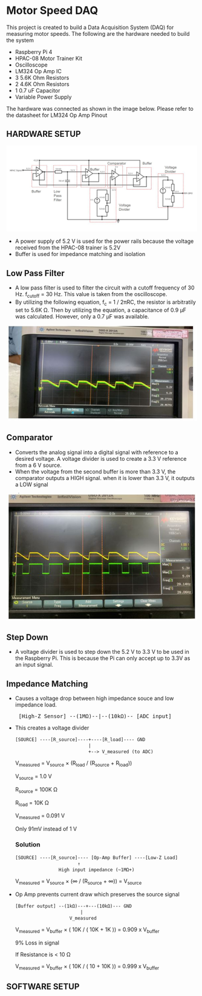 # Motor Speed DAQ

This project is created to build a Data Acquisition System (DAQ) for measuring motor speeds. The following are the hardware needed to build the system

- Raspberry Pi 4
- HPAC-08 Motor Trainer Kit
- Oscilloscope
- LM324 Op Amp IC
- 3 5.6K Ohm Resistors
- 2 4.6K Ohm Resistors
- 1 0.7 uF Capacitor
- Variable Power Supply

The hardware was connected as shown in the image below. Please refer to the datasheet  for LM324 Op Amp Pinout

## HARDWARE SETUP

![Alt text](Images/Motor%20Speed%20DAQ%20Annotated.JPG)

- A power supply of 5.2 V is used for the power rails because the voltage received from the HPAC-08 trainer is 5.2V
- Buffer is used for impedance matching and isolation

## Low Pass Filter

- A low pass filter is used to filter the circuit with a cutoff frequency of 30 Hz.
  f<sub>cutoff</sub> = 30 Hz. This value is taken from the oscilloscope.
- By utilizing the following equation, f<sub>c</sub> = 1 / 2πRC, the resistor is arbitratily set to 5.6K Ω. Then by utilizing the equation, a capacitance of 0.9 µF was calculated. However, only a 0.7 µF was available.

![Alt Text](Images/filtered%20signal.JPG)

## Comparator

- Converts the analog signal into a digital signal with reference to a desired voltage. A voltage divider is used to create a 3.3 V reference from a 6 V source.
- When the voltage from the second buffer is more than 3.3 V, the comparator outputs a HIGH signal. when it is lower than 3.3 V, it outputs a LOW signal

![Alt Text](Images/comparator%20signal.JPG)

## Step Down

- A voltage divider is used to step down the 5.2 V to 3.3 V  to be used in the Raspberry Pi. This is because the Pi can only accept up to 3.3V as an input signal.

## Impedance Matching
- Causes a voltage drop between high impedance souce and low impedance load.

    <pre> [High-Z Sensor] --(1MΩ)--|--(10kΩ)-- [ADC input] </pre>

- This creates a voltage divider  
    ```
    [SOURCE] ----[R_source]----+----[R_load]---- GND
                               |
                               +--> V_measured (to ADC)
    ```

    V<sub>measured</sub> = V<sub>source</sub> × (R<sub>load</sub> / (R<sub>source</sub> + R<sub>load</sub>))

    V<sub>source</sub> = 1.0 V

    R<sub>source</sub> = 100K Ω

    R<sub>load</sub> = 10K Ω

    V<sub>measured</sub> = 0.091 V

    Only 91mV instead of 1 V

    ### Solution

    ```
    [SOURCE] ----[R_source]---- [Op-Amp Buffer] ----[Low-Z Load]
                           ↑
                    High input impedance (~1MΩ+)
    ```

    V<sub>measured</sub> = V<sub>source</sub> × (∞ / (R<sub>source</sub> + ∞)) = V<sub>source</sub>

- Op Amp prevents current draw which preserves the source signal

    ```
    [Buffer output] --(1kΩ)---+---(10kΩ)--- GND
                            |
                        V_measured
    ```

    V<sub>measured</sub> = V<sub>buffer</sub> × ( 10K / ( 10K + 1K )) = 0.909 x V<sub>buffer</sub>

    9% Loss in signal

    If Resistance is < 10 Ω
    
    V<sub>measured</sub> = V<sub>buffer</sub> × ( 10K / ( 10 + 10K )) = 0.999 x V<sub>buffer</sub>

## SOFTWARE SETUP